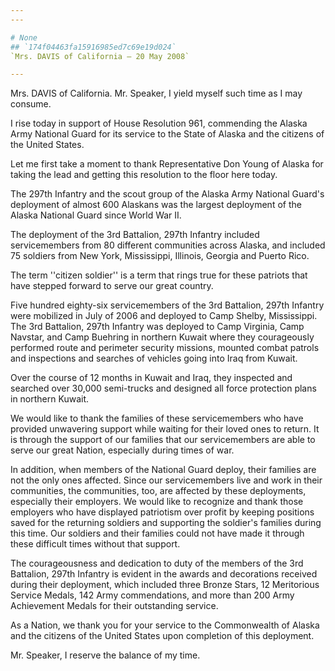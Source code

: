 ```yaml
---
---

# None
## `174f04463fa15916985ed7c69e19d024`
`Mrs. DAVIS of California — 20 May 2008`

---
```



Mrs. DAVIS of California. Mr. Speaker, I yield myself such time as I 
may consume.

I rise today in support of House Resolution 961, commending the 
Alaska Army National Guard for its service to the State of Alaska and 
the citizens of the United States.

Let me first take a moment to thank Representative Don Young of 
Alaska for taking the lead and getting this resolution to the floor 
here today.



The 297th Infantry and the scout group of the Alaska Army National 
Guard's deployment of almost 600 Alaskans was the largest deployment of 
the Alaska National Guard since World War II.

The deployment of the 3rd Battalion, 297th Infantry included 
servicemembers from 80 different communities across Alaska, and 
included 75 soldiers from New York, Mississippi, Illinois, Georgia and 
Puerto Rico.

The term ''citizen soldier'' is a term that rings true for these 
patriots that have stepped forward to serve our great country.

Five hundred eighty-six servicemembers of the 3rd Battalion, 297th 
Infantry were mobilized in July of 2006 and deployed to Camp Shelby, 
Mississippi. The 3rd Battalion, 297th Infantry was deployed to Camp 
Virginia, Camp Navstar, and Camp Buehring in northern Kuwait where they 
courageously performed route and perimeter security missions, mounted 
combat patrols and inspections and searches of vehicles going into Iraq 
from Kuwait.

Over the course of 12 months in Kuwait and Iraq, they inspected and 
searched over 30,000 semi-trucks and designed all force protection 
plans in northern Kuwait.

We would like to thank the families of these servicemembers who have 
provided unwavering support while waiting for their loved ones to 
return. It is through the support of our families that our 
servicemembers are able to serve our great Nation, especially during 
times of war.

In addition, when members of the National Guard deploy, their 
families are not the only ones affected. Since our servicemembers live 
and work in their communities, the communities, too, are affected by 
these deployments, especially their employers. We would like to 
recognize and thank those employers who have displayed patriotism over 
profit by keeping positions saved for the returning soldiers and 
supporting the soldier's families during this time. Our soldiers and 
their families could not have made it through these difficult times 
without that support.

The courageousness and dedication to duty of the members of the 3rd 
Battalion, 297th Infantry is evident in the awards and decorations 
received during their deployment, which included three Bronze Stars, 12 
Meritorious Service Medals, 142 Army commendations, and more than 200 
Army Achievement Medals for their outstanding service.

As a Nation, we thank you for your service to the Commonwealth of 
Alaska and the citizens of the United States upon completion of this 
deployment.

Mr. Speaker, I reserve the balance of my time.